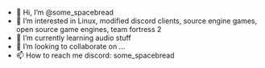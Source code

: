 - 👋 Hi, I’m @some_spacebread
- 👀 I’m interested in Linux, modified discord clients, source engine games, open source game engines, team fortress 2
- 🌱 I’m currently learning audio stuff
- 💞️ I’m looking to collaborate on ...
- 📫 How to reach me discord: some_spacebread

<!---
somespacebread/some_spacebread is a ✨ special ✨ repository because its `README.md` (this file) appears on your GitHub profile.
You can click the Preview link to take a look at your changes.
--->
